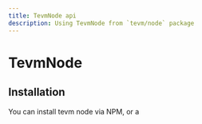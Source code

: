 ```yaml
---
title: TevmNode api
description: Using TevmNode from `tevm/node` package
---
```

# TevmNode

## Installation

You can install tevm node via NPM, or a <script> via ESM.sh.

TevmNode is available in `tevm` package under `tevm/node` or as a standalone package `@tevm/node`

```bash
npm install tevm
```

```bash
pnpm add tevm
```

```bash
yarn add tevm
```

```bash
bun add tevm
```

## Requirements

TevmNode is supports modern browsers, node >20, Bun and Deno

```
Chrome >= 91
Firefox >= 90
Edge >= 91
Safari >= 15
iOS >= 15
Opera >= 77
```

